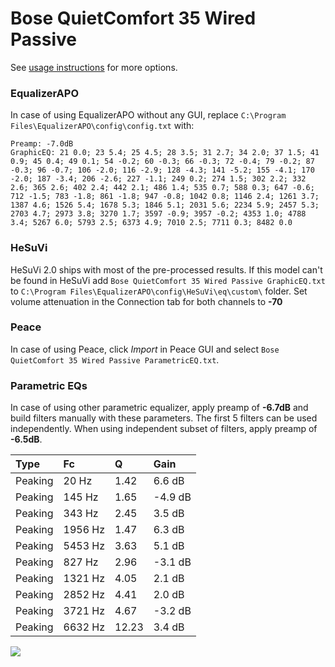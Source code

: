 # Bose QuietComfort 35 Wired Passive
See [usage instructions](https://github.com/jaakkopasanen/AutoEq#usage) for more options.

### EqualizerAPO
In case of using EqualizerAPO without any GUI, replace `C:\Program Files\EqualizerAPO\config\config.txt`
with:
```
Preamp: -7.0dB
GraphicEQ: 21 0.0; 23 5.4; 25 4.5; 28 3.5; 31 2.7; 34 2.0; 37 1.5; 41 0.9; 45 0.4; 49 0.1; 54 -0.2; 60 -0.3; 66 -0.3; 72 -0.4; 79 -0.2; 87 -0.3; 96 -0.7; 106 -2.0; 116 -2.9; 128 -4.3; 141 -5.2; 155 -4.1; 170 -2.0; 187 -3.4; 206 -2.6; 227 -1.1; 249 0.2; 274 1.5; 302 2.2; 332 2.6; 365 2.6; 402 2.4; 442 2.1; 486 1.4; 535 0.7; 588 0.3; 647 -0.6; 712 -1.5; 783 -1.8; 861 -1.8; 947 -0.8; 1042 0.8; 1146 2.4; 1261 3.7; 1387 4.6; 1526 5.4; 1678 5.3; 1846 5.1; 2031 5.6; 2234 5.9; 2457 5.3; 2703 4.7; 2973 3.8; 3270 1.7; 3597 -0.9; 3957 -0.2; 4353 1.0; 4788 3.4; 5267 6.0; 5793 2.5; 6373 4.9; 7010 2.5; 7711 0.3; 8482 0.0
```

### HeSuVi
HeSuVi 2.0 ships with most of the pre-processed results. If this model can't be found in HeSuVi add
`Bose QuietComfort 35 Wired Passive GraphicEQ.txt` to `C:\Program Files\EqualizerAPO\config\HeSuVi\eq\custom\` folder.
Set volume attenuation in the Connection tab for both channels to **-70**

### Peace
In case of using Peace, click *Import* in Peace GUI and select `Bose QuietComfort 35 Wired Passive ParametricEQ.txt`.

### Parametric EQs
In case of using other parametric equalizer, apply preamp of **-6.7dB** and build filters manually
with these parameters. The first 5 filters can be used independently.
When using independent subset of filters, apply preamp of **-6.5dB**.

| Type    | Fc      |     Q | Gain    |
|:--------|:--------|:------|:--------|
| Peaking | 20 Hz   |  1.42 | 6.6 dB  |
| Peaking | 145 Hz  |  1.65 | -4.9 dB |
| Peaking | 343 Hz  |  2.45 | 3.5 dB  |
| Peaking | 1956 Hz |  1.47 | 6.3 dB  |
| Peaking | 5453 Hz |  3.63 | 5.1 dB  |
| Peaking | 827 Hz  |  2.96 | -3.1 dB |
| Peaking | 1321 Hz |  4.05 | 2.1 dB  |
| Peaking | 2852 Hz |  4.41 | 2.0 dB  |
| Peaking | 3721 Hz |  4.67 | -3.2 dB |
| Peaking | 6632 Hz | 12.23 | 3.4 dB  |

![](https://raw.githubusercontent.com/jaakkopasanen/AutoEq/master/results/innerfidelity/sbaf-serious/Bose%20QuietComfort%2035%20Wired%20Passive/Bose%20QuietComfort%2035%20Wired%20Passive.png)